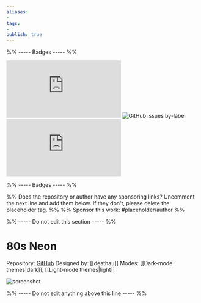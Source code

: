 ```yaml
---
aliases:
- 
tags: 
- 
publish: true
---
```


%% ----- Badges ----- %%

![GitHub last commit](https://img.shields.io/github/last-commit/deathau/80s-Neon-for-Obsidian.md?color=573E7A&label=last%20update&logo=github&style=for-the-badge)
![GitHub issues by-label](https://img.shields.io/github/issues/deathau/80s-Neon-for-Obsidian.md/help%20wanted?color=573E7A&logo=github&style=for-the-badge) 
![GitHub Repo stars](https://img.shields.io/github/stars/deathau/80s-Neon-for-Obsidian.md?color=573E7A&logo=github&style=for-the-badge)

%% ----- Badges ----- %%

%% Does the repository or author have any sponsoring links? Uncomment the next line and add them below. If they don't, please delete the placeholder tag. %%
%% Sponsor this work: #placeholder/author %%

%% ----- Do not edit this section ----- %%

# 80s Neon

Repository: [GitHub](https://github.com/deathau/80s-Neon-for-Obsidian.md)
Designed by: [[deathau]]
Modes: [[Dark-mode themes|dark]], [[Light-mode themes|light]]



![screenshot](https://github.com/deathau/80s-Neon-for-Obsidian.md/raw/main/screenshot.jpg)

%% ----- Do not edit anything above this line ----- %% 
